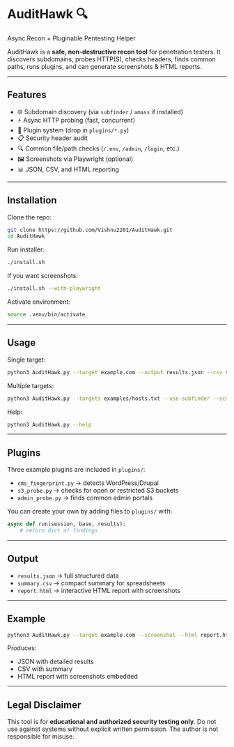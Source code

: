 # AuditHawk 🔍
Async Recon + Pluginable Pentesting Helper

AuditHawk is a **safe, non-destructive recon tool** for penetration testers.
It discovers subdomains, probes HTTP(S), checks headers, finds common paths, runs plugins, and can generate screenshots & HTML reports.

---

## Features
- 🌐 Subdomain discovery (via `subfinder` / `amass` if installed)
- ⚡ Async HTTP probing (fast, concurrent)
- 🧩 Plugin system (drop in `plugins/*.py`)
- 📋 Security header audit
- 🔍 Common file/path checks (`/.env`, `/admin`, `/login`, etc.)
- 🖼 Screenshots via Playwright (optional)
- 📊 JSON, CSV, and HTML reporting

---

## Installation

Clone the repo:
```bash
git clone https://github.com/Vishnu2201/AuditHawk.git
cd AuditHawk
```

Run installer:
```bash
./install.sh
```

If you want screenshots:
```bash
./install.sh --with-playwright
```

Activate environment:
```bash
source .venv/bin/activate
```

---

## Usage

Single target:
```bash
python3 AuditHawk.py --target example.com --output results.json --csv summary.csv --plugins plugins
```

Multiple targets:
```bash
python3 AuditHawk.py --targets examples/hosts.txt --use-subfinder --screenshot --plugins plugins --output results.json --csv summary.csv --html report.html
```

Help:
```bash
python3 AuditHawk.py --help
```

---

## Plugins

Three example plugins are included in `plugins/`:
- `cms_fingerprint.py` → detects WordPress/Drupal
- `s3_probe.py` → checks for open or restricted S3 buckets
- `admin_probe.py` → finds common admin portals

You can create your own by adding files to `plugins/` with:
```python
async def run(session, base, results):
    # return dict of findings
```

---

## Output
- `results.json` → full structured data
- `summary.csv` → compact summary for spreadsheets
- `report.html` → interactive HTML report with screenshots

---

## Example
```bash
python3 AuditHawk.py --target example.com --screenshot --html report.html
```

Produces:

- JSON with detailed results
- CSV with summary
- HTML report with screenshots embedded

---

## Legal Disclaimer
This tool is for **educational and authorized security testing only**.
Do not use against systems without explicit written permission.
The author is not responsible for misuse.
